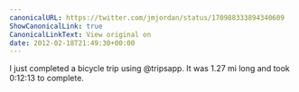 ```yaml
---
canonicalURL: https://twitter.com/jmjordan/status/170988333894340609
ShowCanonicalLink: true
CanonicalLinkText: View original on
date: 2012-02-18T21:49:30+00:00
---
```

I just completed a bicycle trip using @tripsapp. It was 1.27 mi long and took 0:12:13 to complete.